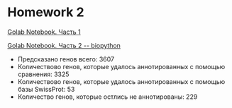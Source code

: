 # Homework 2


[Golab Notebook. Часть 1](https://colab.research.google.com/drive/1NSJl_v4MmmAAdQJhtZsXBgsnjFV_pW-y?usp=sharing)

[Golab Notebook. Часть 2 -- biopython](https://colab.research.google.com/drive/1lLVKhQ6F5nSDxgSFfTSKhC22ghY8wFxL?usp=sharing)


- Предсказано генов всего: 3607
- Количествово генов, которые удалось аннотированных с помощью сравнения: 3325
- Количествово генов, которые удалось аннотированных с помощью базы SwissProt: 53
- Количество генов, которые остлись не аннотированы: 229